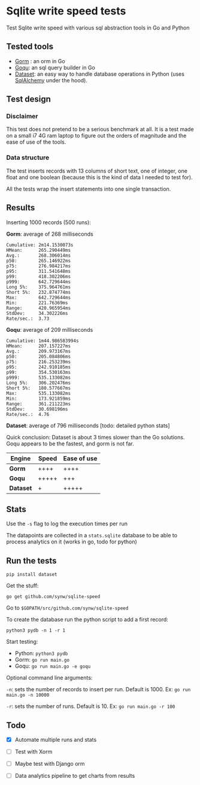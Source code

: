 # Sqlite write speed tests

Test Sqlite write speed with various sql abstraction tools in Go and Python

## Tested tools

- [Gorm](https://github.com/jinzhu/gorm) : an orm in Go
- [Goqu](https://github.com/doug-martin/goqu): an sql query builder in Go
- [Dataset](https://github.com/pudo/dataset): an easy way to handle database operations
in Python (uses [SqlAlchemy](http://www.sqlalchemy.org/) under the hood).

## Test design

### Disclaimer

This test does not pretend to be a serious benchmark at all. It is a test made
on a small i7 4G ram laptop to figure out the orders of magnitude and the ease of use of the 
tools.

### Data structure

The test inserts records with 13 columns of short text, one of integer, one float and 
one boolean (because this is the kind of data I needed to test for).

All the tests wrap the insert statements into one single transaction.

## Results

Inserting 1000 records (500 runs):

**Gorm**: average of 268 milliseconds

   ```
Cumulative:	2m14.1530073s
HMean:		265.290449ms
Avg.:		268.306014ms
p50: 		265.146922ms
p75:		276.984217ms
p95:		311.541648ms
p99:		418.302206ms
p999:		642.729644ms
Long 5%:	375.964761ms
Short 5%:	232.874774ms
Max:		642.729644ms
Min:		221.76369ms
Range:		420.965954ms
StdDev:		34.302226ms
Rate/sec.:	3.73
   ```

**Goqu**: average of 209 milliseconds

   ```
Cumulative:	1m44.986583994s
HMean:		207.157227ms
Avg.:		209.973167ms
p50: 		205.084806ms
p75:		216.253239ms
p95:		242.910185ms
p99:		354.530163ms
p999:		535.133082ms
Long 5%:	306.202476ms
Short 5%:	180.577667ms
Max:		535.133082ms
Min:		173.921859ms
Range:		361.211223ms
StdDev:		30.698196ms
Rate/sec.:	4.76
   ```
   
**Dataset**: average of 796 milliseconds  [todo: detailed python stats]

Quick conclusion: Dataset is about 3 times slower than the Go solutions. Goqu appears to
be the fastest, and gorm is not far.

Engine | Speed | Ease of use
--- | --- | ---
**Gorm** | ++++ | ++++
**Goqu** | +++++ | +++
**Dataset** | + | +++++

## Stats

Use the `-s` flag to log the execution times per run 

The datapoints are collected in a `stats.sqlite` database to be able to 
process analytics on it (works in go, todo for python)

## Run the tests

   ```
   pip install dataset
   ```

Get the stuff:

   ```
   go get github.com/synw/sqlite-speed
   ```

Go to `$GOPATH/src/github.com/synw/sqlite-speed`

To create the database run the python script to add a first record:

   ```
   python3 pydb -n 1 -r 1
   ```

Start testing:

- Python: `python3 pydb`
- Gorm: `go run main.go`
- Goqu: `go run main.go -e goqu`

Optional command line arguments:

`-n`: sets the number of records to insert per run. Default is 1000. 
Ex: `go run main.go -n 10000`

`-r`: sets the number of runs. Default is 10.
Ex: `go run main.go -r 100`

## Todo

- [x] Automate multiple runs and stats
- [ ] Test with Xorm
- [ ] Maybe test with Django orm
- [ ] Data analytics pipeline to get charts from results

